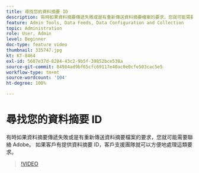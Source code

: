 ```yaml
---
title: 尋找您的資料摘要 ID
description: 有時如果資料摘要傳遞失敗或是有重新傳送資料摘要檔案的要求，您就可能需要聯絡 Adobe。 如果客戶有提供資料摘要 ID，客戶支援團隊就可以方便地處理這類要求。
feature: Admin Tools, Data Feeds, Data Configuration and Collection
topic: Administration
role: User, Admin
level: Beginner
doc-type: feature video
thumbnail: 335747.jpg
kt: KT-8464
exl-id: 5687e37d-8284-43c2-9b5f-39852bce538a
source-git-commit: 84984ad9bf65cfc69117e40ac0e0cfe503cac5e5
workflow-type: tm+mt
source-wordcount: '104'
ht-degree: 100%

---
```


# 尋找您的資料摘要 ID

有時如果資料摘要傳遞失敗或是有重新傳送資料摘要檔案的要求，您就可能需要聯絡 Adobe。 如果客戶有提供資料摘要 ID，客戶支援團隊就可以方便地處理這類要求。

>[!VIDEO](https://video.tv.adobe.com/v/335747/?quality=12&learn=on)
